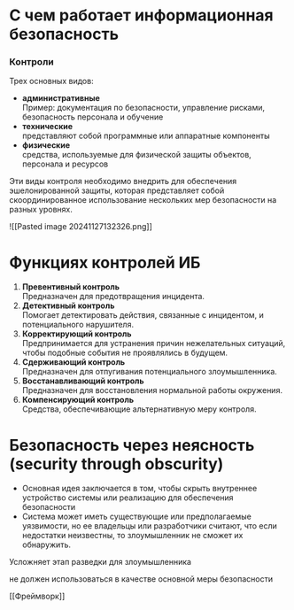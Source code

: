 # С чем работает информационная безопасность

### Контроли

Трех основных видов:
- **административные**<br>Пример: документация по безопасности, управление рисками, безопасность персонала и обучение
- **технические**<br>представляют собой программные или аппаратные компоненты
- **физические**<br>средства, используемые для физической защиты объектов, персонала и ресурсов

Эти виды контроля необходимо внедрить для обеспечения эшелонированной защиты, которая представляет собой скоординированное использование нескольких мер безопасности на разных уровнях.

![[Pasted image 20241127132326.png]]
# Функциях контролей ИБ

1. **Превентивный контроль**<br>Предназначен для предотвращения инцидента.
2. **Детективный контроль**<br>Помогает детектировать действия, связанные с инцидентом, и потенциального нарушителя.
3. **Корректирующий контроль**<br>Предпринимается для устранения причин нежелательных ситуаций, чтобы подобные события не проявлялись в будущем.
4. **Сдерживающий контроль**<br>Предназначен для отпугивания потенциального злоумышленника.
5. **Восстанавливающий контроль**<br>Предназначен для восстановления нормальной работы окружения.
6. **Компенсирующий контроль**<br>Средства, обеспечивающие альтернативную меру контроля.

# Безопасность через неясность (security through obscurity)

- Основная идея заключается в том, чтобы скрыть внутреннее устройство системы или реализацию для обеспечения безопасности
- Система может иметь существующие или предполагаемые уязвимости, но ее владельцы или разработчики считают, что если недостатки неизвестны, то злоумышленник не сможет их обнаружить.

Усложняет этап разведки для злоумышленника

не должен использоваться в качестве основной меры безопасности


[[Фреймворк]]
